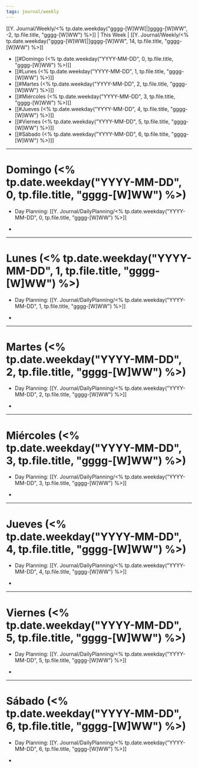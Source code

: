 ```yaml
---
tags: journal/weekly
---
```


[[Y. Journal/Weekly/<% tp.date.weekday("gggg-[W]WW[|]gggg-[W]WW", -2, tp.file.title, "gggg-[W]WW") %>]] | This Week | [[Y. Journal/Weekly/<% tp.date.weekday("gggg-[W]WW[|]gggg-[W]WW", 14, tp.file.title, "gggg-[W]WW") %>]]

* [[#Domingo (<% tp.date.weekday("YYYY-MM-DD", 0, tp.file.title, "gggg-[W]WW") %>)]]
* [[#Lunes (<% tp.date.weekday("YYYY-MM-DD", 1, tp.file.title, "gggg-[W]WW") %>)]]
* [[#Martes (<% tp.date.weekday("YYYY-MM-DD", 2, tp.file.title, "gggg-[W]WW") %>)]]
* [[#Miércoles (<% tp.date.weekday("YYYY-MM-DD", 3, tp.file.title, "gggg-[W]WW") %>)]]
* [[#Jueves (<% tp.date.weekday("YYYY-MM-DD", 4, tp.file.title, "gggg-[W]WW") %>)]]
* [[#Viernes (<% tp.date.weekday("YYYY-MM-DD", 5, tp.file.title, "gggg-[W]WW") %>)]]
* [[#Sábado (<% tp.date.weekday("YYYY-MM-DD", 6, tp.file.title, "gggg-[W]WW") %>)]]

-----
# Domingo (<% tp.date.weekday("YYYY-MM-DD", 0, tp.file.title, "gggg-[W]WW") %>)
* Day Planning:  [[Y. Journal/DailyPlanning/<% tp.date.weekday("YYYY-MM-DD", 0, tp.file.title, "gggg-[W]WW") %>]]

* 

-----
# Lunes (<% tp.date.weekday("YYYY-MM-DD", 1, tp.file.title, "gggg-[W]WW") %>)
* Day Planning:  [[Y. Journal/DailyPlanning/<% tp.date.weekday("YYYY-MM-DD", 1, tp.file.title, "gggg-[W]WW") %>]]

* 

-----
# Martes (<% tp.date.weekday("YYYY-MM-DD", 2, tp.file.title, "gggg-[W]WW") %>)
* Day Planning:  [[Y. Journal/DailyPlanning/<% tp.date.weekday("YYYY-MM-DD", 2, tp.file.title, "gggg-[W]WW") %>]]

* 

-----
# Miércoles (<% tp.date.weekday("YYYY-MM-DD", 3, tp.file.title, "gggg-[W]WW") %>)
* Day Planning:  [[Y. Journal/DailyPlanning/<% tp.date.weekday("YYYY-MM-DD", 3, tp.file.title, "gggg-[W]WW") %>]]

* 

-----
# Jueves (<% tp.date.weekday("YYYY-MM-DD", 4, tp.file.title, "gggg-[W]WW") %>)
* Day Planning:  [[Y. Journal/DailyPlanning/<% tp.date.weekday("YYYY-MM-DD", 4, tp.file.title, "gggg-[W]WW") %>]]

* 

-----
# Viernes (<% tp.date.weekday("YYYY-MM-DD", 5, tp.file.title, "gggg-[W]WW") %>)
* Day Planning:  [[Y. Journal/DailyPlanning/<% tp.date.weekday("YYYY-MM-DD", 5, tp.file.title, "gggg-[W]WW") %>]]

* 

-----
# Sábado (<% tp.date.weekday("YYYY-MM-DD", 6, tp.file.title, "gggg-[W]WW") %>)
* Day Planning:  [[Y. Journal/DailyPlanning/<% tp.date.weekday("YYYY-MM-DD", 6, tp.file.title, "gggg-[W]WW") %>]]

* 
